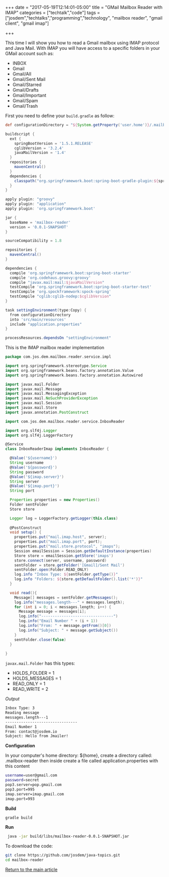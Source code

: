 +++
date = "2017-05-19T12:14:01-05:00"
title = "GMail Mailbox Reader with IMAP"
categories = ["techtalk","code"]
tags = ["josdem","techtalks","programming","technology", "mailbox reader", "gmail client", "gmail imap"]

+++

This time I will show you how to read a Gmail mailbox using IMAP protocol and Java Mail. With IMAP you will have access to a specific folders in your GMail account such as:

* INBOX
* Gmail
* Gmail/All
* Gmail/Sent Mail
* Gmail/Starred
* Gmail/Drafts
* Gmail/Important
* Gmail/Spam
* Gmail/Trash

First you need to define your `build.gradle` as follow:

```groovy
def configurationDirectory = "${System.getProperty('user.home')}/.mailbox-reader"

buildscript {
  ext {
    springBootVersion = '1.5.1.RELEASE'
    cglibVersion = '3.2.4'
    javaMailVersion = '1.4'
  }
  repositories {
    mavenCentral()
  }
  dependencies {
    classpath("org.springframework.boot:spring-boot-gradle-plugin:${springBootVersion}")
  }
}

apply plugin: "groovy"
apply plugin: "application"
apply plugin: 'org.springframework.boot'

jar {
  baseName = 'mailbox-reader'
  version = '0.0.1-SNAPSHOT'
}

sourceCompatibility = 1.8

repositories {
  mavenCentral()
}

dependencies {
  compile 'org.springframework.boot:spring-boot-starter'
  compile 'org.codehaus.groovy:groovy'
  compile "javax.mail:mail:$javaMailVersion"
  testCompile 'org.springframework.boot:spring-boot-starter-test'
  testCompile 'org.spockframework:spock-spring'
  testCompile "cglib:cglib-nodep:$cglibVersion"
}

task settingEnvironment(type:Copy) {
  from configurationDirectory
  into 'src/main/resources'
  include "application.properties"  
}

processResources.dependsOn "settingEnvironment"
```

This is the IMAP mailbox reader implementation

```groovy
package com.jos.dem.mailbox.reader.service.impl

import org.springframework.stereotype.Service
import org.springframework.beans.factory.annotation.Value
import org.springframework.beans.factory.annotation.Autowired

import javax.mail.Folder
import javax.mail.Message
import javax.mail.MessagingException
import javax.mail.NoSuchProviderException
import javax.mail.Session
import javax.mail.Store
import javax.annotation.PostConstruct

import com.jos.dem.mailbox.reader.service.InboxReader

import org.slf4j.Logger
import org.slf4j.LoggerFactory

@Service
class InboxReaderImap implements InboxReader {

  @Value('${username}')
  String username
  @Value('${password}')
  String password
  @Value('${imap.server}')
  String server
  @Value('${imap.port}')
  String port

  Properties properties = new Properties()
  Folder sentFolder
  Store store

  Logger log = LoggerFactory.getLogger(this.class)
	
  @PostConstruct
  void setup() {
  	properties.put("mail.imap.host", server);
  	properties.put("mail.imap.port", port);
  	properties.put("mail.store.protocol", "imaps");
  	Session emailSession = Session.getDefaultInstance(properties)
  	Store store = emailSession.getStore('imaps')
  	store.connect(server, username, password)
  	sentFolder = store.getFolder('[Gmail]/Sent Mail')
  	sentFolder.open(Folder.READ_ONLY)
  	log.info "Inbox Type: ${sentFolder.getType()}"
  	log.info "Folders: ${store.getDefaultFolder().list('*')}"
  }

  void read(){
  	Message[] messages = sentFolder.getMessages();
	log.info("messages.length---" + messages.length);
	for (int i = 0; i < messages.length; i++) {
	  Message message = messages[i];
	  log.info("--------------------------------")
	  log.info("Email Number " + (i + 1))
	  log.info("From: " + message.getFrom()[0])
	  log.info("Subject: " + message.getSubject())
	}
	sentFolder.close(false)
  }  
	
}
```

`javax.mail.Folder` has this types: 

* HOLDS_FOLDER = 1
* HOLDS_MESSAGES = 1
* READ_ONLY = 1
* READ_WRITE = 2

*Output*

```bash
Inbox Type: 3
Reading message
messages.length---1
--------------------------------
Email Number 1
From: contact@josdem.io
Subject: Hello from Jmailer!
```

**Configuration**

In your computer's home directory: ${home}, create a directory called: .mailbox-reader then inside create a file called application.properties with this content

```bash
username=user@gmail.com
password=secret
pop3.server=pop.gmail.com
pop3.port=995
imap.server=imap.gmail.com
imap.port=993
```

**Build**

```bash
gradle build
```

**Run**

```bash
 java -jar build/libs/mailbox-reader-0.0.1-SNAPSHOT.jar
```

To download the code:

```bash
git clone https://github.com/josdem/java-topics.git
cd mailbox-reader
```


[Return to the main article](/techtalk/java)



